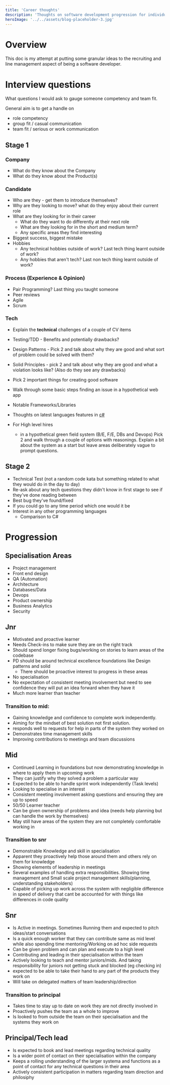 ```yaml
---
title: 'Career thoughts'
description: 'Thoughts on software development progression for individual contributors'
heroImage: '../../assets/blog-placeholder-3.jpg'
---
```


# Overview 
This doc is my attempt at putting some granular ideas to the recruiting and line management aspect of being a software developer.

# Interview questions
What questions I would ask to gauge someone competency and team fit.

General aim is to get a handle on
- role competency 
- group fit / casual communication 
- team fit / serious or work communication 

## Stage 1
### Company
- What do they know about the Company
- What do they know about the Product(s)

### Candidate
- Who are they - get them to introduce themselves?
- Why are they looking to move? what do they enjoy about their current role
- What are they looking for in their career 
  - What do they want to do differently at their next role
  - What are they looking for in the short and medium term? 
  - Any specific areas they find interesting
- Biggest success, biggest mistake
- Hobbies 
  - Any technical hobbies outside of work? Last tech thing learnt outside of work?
  - Any hobbies that aren't tech? Last non tech thing learnt outside of work?

### Process (Experience & Opinion)
- Pair Programming? Last thing you taught someone
- Peer reviews
- Agile
- Scrum

### Tech
- Explain the **technical** challenges of a couple of CV items
- Testing/TDD - Benefits and potentially drawbacks?
- Design Patterns - Pick 2 and talk about why they are good and what sort of problem could be solved with them?
- Solid Principles - pick 2 and talk about why they are good and what a violation looks like? (Also do they see any drawbacks)
- Pick 2 important things for creating good software
- Walk through some basic steps finding an issue in a hypothetical web app
- Notable Frameworks/Libraries
- Thoughts on latest languages features in [c#](https://learn.microsoft.com/en-us/dotnet/csharp/whats-new/csharp-version-history)

- For High level hires
  - in a hypothetical green field system (B/E, F/E, DBs and Devops) Pick 2 and walk through a couple of options with reasonings. Explain a bit about the system as a start but leave areas deliberately vague to prompt questions.

## Stage 2
- Technical Test (not a random code kata but something related to what they would do in the day to day)
- Re-ask about any tech questions they didn't know in first stage to see if they've done reading between
- Best bug they've found/fixed
- If you could go to any time period which one would it be
- Interest in any other programming languages
  - Comparison to C#


# Progression

## Specialisation Areas
- Project management
- Front end design
- QA (Automation)
- Architecture
- Databases/Data
- Devops
- Product ownership
- Business Analytics
- Security

## Jnr
- Motivated and proactive learner
- Needs Check-ins to make sure they are on the right track
- Should spend longer fixing bugs/working on stories to learn areas of the codebase
- PD should be around technical excellence foundations like Design patterns and solid
  - There should be proactive interest to progress in these areas
- No specialisation
- No expectation of consistent meeting involvement but need to see confidence they will put an idea forward when they have it
- Much more learner than teacher

### Transition to mid: 
- Gaining knowledge and confidence to complete work independently. 
- Aiming for the mindset of best solution not first solution.
- responds well to requests for help in parts of the system they worked on
- Demonstrates time management skills 
- Improving contributions to meetings and team discussions

## Mid
- Continued Learning in foundations but now demonstrating knowledge in where to apply them in upcoming work
- They can justify why they solved a problem a particular way
- Expected to be able to handle sprint work independently (Task levels)
- Looking to specialise in an interest
- Consistent meeting involvement asking questions and ensuring they are up to speed
- 50/50 Learner teacher
- Can be given ownership of problems and idea (needs help planning but can handle the work by themselves)
- May still have areas of the system they are not completely comfortable working in

### Transition to snr
- Demonstrable Knowledge and skill in specialisation
- Apparent they proactively help those around them and others rely on them for knowledge
- Showing elements of leadership in meetings 
- Several examples of handling extra responsibilities. Showing time management and Small scale project management skills(planning, understanding stakeholders)
- Capable of picking up work across the system with negligible difference in speed of delivery that cant be accounted for with things like differences in code quality

## Snr
- Is Active in meetings. Sometimes Running them and expected to pitch ideas/start conversations
- Is a quick enough worker that they can contribute same as mid level while also spending time mentoring/Working on ad hoc side requests
- Can be given problem and can plan and execute to a high level
- Contributing and leading in their specialisation within the team
- Actively looking to teach and mentor juniors/mids. And taking responsibility for juniors not getting stuck and blocked (eg checking in)
- expected to be able to take their hand to any part of the products they work on
- Will take on delegated matters of team leadership/direction

### Transition to principal
- Takes time to stay up to date on work they are not directly involved in
- Proactively pushes the team as a whole to improve
- Is looked to from outside the team on their specialisation and the systems they work on

## Principal/Tech lead
- Is expected to book and lead meetings regarding technical quality
- Is a wider point of contact on their specialisation within the company
- Keeps a rolling understanding of the larger systema and functions as a point of contact for any technical questions in their area
- Actively consistent participation in matters regarding team direction and philosiphy
